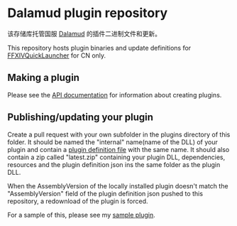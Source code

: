 # Dalamud plugin repository

该存储库托管国服 [Dalamud](https://github.com/Bluefissure/Dalamud) 的插件二进制文件和更新。

This repository hosts plugin binaries and update definitions for [FFXIVQuickLauncher](https://github.com/goaaats/FFXIVQuickLauncher) for CN only.

## Making a plugin

Please see the [API documentation](https://goatcorp.github.io/Dalamud/api/index.html) for information about creating plugins.

## Publishing/updating your plugin

Create a pull request with your own subfolder in the plugins directory of this folder. It should be named the "internal" name(name of the DLL) of your plugin and contain a [plugin definition file](https://github.com/goatcorp/DalamudPlugins/blob/master/plugins/owofy/owofy.json) with the same name.
It should also contain a zip called "latest.zip" containing your plugin DLL, dependencies, resources and the plugin definition json ins the same folder as the plugin DLL.

When the AssemblyVersion of the locally installed plugin doesn't match the "AssemblyVersion" field of the plugin definition json pushed to this repository, a redownload of the plugin is forced.

For a sample of this, please see my [sample plugin](https://github.com/goatcorp/DalamudPlugins/blob/master/plugins/owofy).
